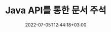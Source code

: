 ---
############################# Static ############################
layout: "product"
date: 2022-07-05T12:44:18+03:00
draft: false

product: "Annotation"
product_tag: "annotation"
platform: "Java"
platform_tag: "java"

############################# Head ############################
head_title: "자바 문서 주석 API | PDF Word Excel PPTX 이미지 보기 및 주석 달기"
head_description: "자바 문서 주석 API. PDF Word DOCX, Excel XLSX, PPTX, EML EMLX, VSS VSD, OTP, CAD 및 이미지 파일 형식 보기, 태그 지정, 주석 달기 및 주석 달기."

############################# Header ############################
title: "Java API를 통한 문서 주석"
description: "외부 소프트웨어를 설치하지 않고도 PDF, HTML, MS Office 및 기타 문서 형식을 보고 주석을 달 수 있는 기능으로 Java 응용 프로그램 구축."
button:
    enable: true
    icon: "fas fa-arrow-down"
    label: "무료 평가판 다운로드"
    link: "https://downloads.groupdocs.com/annotation/java"

############################# SubMenu ############################
submenu:
    enable: true
    
    left:
        img_alt: "GroupDocs.Annotation for Java"
        image: "https://www.groupdocs.cloud/templates/groupdocs/images/product-logos/groupdocs-annotation-java.png"
        product: "GroupDocs.Annotation"
        platform: "Java"

    middle:
        button:
            - link: "#overview"
              text: "개요"

            - link: "#features"
              text: "특징"

            - link: "#support"
              text: "지원하다"

            - link: "https://products.groupdocs.app/annotation"
              text: "라이브 데모"

            - link: "https://purchase.groupdocs.com/pricing/annotation/java"
              text: "가격"

    right:
        link_download: "https://downloads.groupdocs.com/annotation"
        link_learn: "https://docs.groupdocs.com/annotation/java/"
        link_buy: "https://purchase.groupdocs.com"

############################# Overview ############################
overview:
    enable: true
    content: |
      GroupDocs.Annotation Java API는 Android, MacOS, Linux, Windows 등 다양한 플랫폼과 운영 체제에서 문서의 주석 작업을 할 수 있는 제품입니다. GroupDocs.Annotation은 많은 이점을 제공하는 간단한 API가 있는 라이브러리를 제공합니다. 예를 들어 데이터를 기밀로 유지해야 하거나 라이브러리 작업에 필요한 전력량을 선택하거나 주석 작업을 부분적으로 변경할 경우 라이브러리는 매우 유용합니다. 가볍고 유연합니다.

        {{플랫폼}} API용 GroupDocs.Annotation을 사용하면 텍스트, 폴리라인, 영역, 밑줄, 점, 워터마크, 화살표, 타원, 텍스트 대체, 거리, 텍스트 필드, 리소스 수정 등 다양한 유형의 주석으로 작업할 수 있습니다. PDF, HTML, Microsoft Office Word, Excel 스프레드시트, PowerPoint 프레젠테이션, Visio, Outlook 이메일, 이미지, 메타파일, CAD 도면 및 기타 다양한 형식과 같은 가장 널리 사용되는 문서 형식을 지원합니다. API는 문서 페이지의 축소판을 가져오는 기능을 제공하고 PDF 파일에서 주석 가져오기 및 내보내기를 지원합니다.

        라이브러리를 사용하여 [추가하다](/annotation/java/bmp/), [편집하다](/annotation/java/bmp/), [발췌](/annotation /java/bmp/) 및 [삭제](/annotation/java/bmp/) 문서에서 주석, 문서 회전, 축소판 솔루션 변경 및 이것은 전체 목록이 아닙니다. 가능성. 또한 지원되는 모든 문서 형식 내에서 요구 사항에 따라 주석 속성을 사용자 지정할 수 있는 포괄적인 데이터 개체 집합을 제공합니다.

        Java API용 GroupDocs.Annotation 작업은 매우 간단하며 몇 가지 기본 단계로 구성됩니다. 먼저 라이선스를 설정하고 작업할 파일을 선택한 다음 문서 주석으로 어떻게든 조작(삭제/편집/추출/삭제)하고 결과를 저장해야 합니다. 자세한 내용은 제품 [문서](https://docs.groupdocs.com/annotation/java/getting-started/) 또는 [예제](https://github.com/groupdocs-annotation)를 참조하세요. /GroupDocs.Annotation-for-Java)이 설정되었습니다.

        GroupDocs.Annotation은 정기적으로 업데이트되며 고객을 지원합니다. 언제든지 질문을 하거나 아이디어를 보내거나 새로운 것에 대한 요구 사항을 알려주시면 새 버전에서 기꺼이 구현하겠습니다.
    tabs:
      enable: true
      
      ## TAB ONE ##
      tab_one:
        description: |
          다음은 Java용 GroupDocs.Annotation의 개요입니다.
      
        right:
          enable: true
          icon: "fab fa-html5"
          title: "개요"
          content: |
            * 주석 추가
            * 내보내기 주석
            * 주석 가져오기
            * 응답 기반 댓글
            * 주석 호환성
      
      ## TAB TWO ##
      tab_two:
        description: |
          Java용 GroupDocs.Annotation은 Microsoft Office, PDF, 이미지 및 기타 여러 가지를 포함하여 널리 사용되는 모든 [문서 파일 형식](https://docs.groupdocs.com/annotation/java/supported-document-formats/)을 지원합니다.
        left:
          enable: true
          table:
            # table loop
            - title: "Microsoft Office Formats"
              content: |
                * **Word**: [DOC](/annotation/java/doc/), [DOCX](/annotation/java/docx/), [DOCM](/annotation/java/docm/), [DOT](/annotation/java/dot/), [DOTX](/annotation/java/dotx/), [RTF](/annotation/java/rtf/)
                * **Excel**: [XLS](/annotation/java/xls/), [XLSX](/annotation/java/xlsx/), [XLSB](/annotation/java/xlsb/), [XLSM](/annotation/java/xlsm/)
                * **PowerPoint**: [PPT](/annotation/java/ppt/), [PPTX](/annotation/java/pptx/), [PPS](/annotation/java/pps/), [PPSX](/annotation/java/ppsx/), [POTM](/annotation/java/potm/), [POTX](/annotation/java/potx/), [PPSM](/annotation/java/ppsm/), [PPTM](/annotation/java/pptm/), [WMF](/annotation/java/wmf/), [EMF](/annotation/java/emf/)
                * **Outlook**: [EML](/annotation/java/eml/), [EMLX](/annotation/java/emlx/), [MSG](/annotation/java/msg/)
                * **Visio**: [VSS](/annotation/java/vss/), [VST](/annotation/java/vst/), [VSD](/annotation/java/vsd/), [VSDX](/annotation/java/vsdx/), [VSX](/annotation/java/vsx/)

        right:
          enable: true
          table:
            # table loop
            - title: "기타 형식"
              content: |
                * **Portable**: [PDF](/annotation/java/pdf/) (PDF/A-1a, PDF/A-1b, PDF/A-2a)
                * **OpenDocument**: [ODT](/annotation/java/odt/), [ODS](/annotation/java/ods/), [ODP](/annotation/java/odp/)
                * **Images**: [BMP](/annotation/java/bmp/), [JPG](/annotation/java/jpg/), [JPEG](/annotation/java/jpeg/), [TIFF](/annotation/java/tiff/), [TIF](/annotation/java/tif/), [PNG](/annotation/java/png/), [GIF](/annotation/java/gif/), [DCM](/annotation/java/dcm/), [DICOM](/annotation/java/dicom/)
                * **AutoCAD**: [DWG](/annotation/java/dwg/), [DXF](/annotation/java/dxf/), [CAD](/annotation/java/cad/)
                * **Other**: [HTM](/annotation/java/htm/), [HTML](/annotation/java/html/), [CSV](/annotation/java/csv/), [DJVU](/annotation/java/djvu/), [OTP](/annotation/java/otp/), [OTT](/annotation/java/ott/)

      ## TAB THREE ##
      tab_three:
        description: |
          Java용 GroupDocs.Annotation은 다음 운영 체제, 프레임워크 및 패키지 관리자를 지원합니다.
      
        left:
          enable: true
          table:
            - icon: "fab fa-windows"
              title: "운영체제"
              content: |
                * 마이크로소프트 윈도우 데스크탑
                * 마이크로소프트 윈도우 서버
                * 리눅스
                * 맥 OS

            - icon: "fas fa-code"
              title: "지원되는 프레임워크"
              content: |
                * 자바 7(1.7) 이상

        right:
          enable: true
          table:
            enable: true
          table:
            - icon: "fas fa-cogs"
              title: "개발 환경"
              content: |
                * 넷빈
                * IntelliJ 아이디어
                * 이클립스
            - icon: "fas fa-tools"
              title: "빌드 자동화 도구"
              content: |
                * 메이븐

############################# Features ############################
features:
    enable: true
    title: "Java 기능에 대한 GroupDocs.Annotation"

    feature:
      - icon: "fas fa-copy"
        link: "https://docs.groupdocs.com/annotation/java/add-area-annotation/"
        content: "문서에 영역 주석 추가 및 단순 및 중첩 주석 연결"

      - icon: "fas fa-eye"
        link: "https://docs.groupdocs.com/annotation/java/add-arrow-annotation/"
        content: "화살표 주석을 사용하여 특정 콘텐츠 가리킴"

      - icon: "fas fa-bolt"
        link: "https://docs.groupdocs.com/annotation/java/add-watermark-annotation/"
        content: "각진 위치에서 텍스트 워터마크를 PDF, 슬라이드, Excel 워크시트, 이미지 및 다이어그램으로 설정"
      
      - icon: "fas fa-file-powerpoint"
        link: "https://docs.groupdocs.com/annotation/java/add-point-annotation/"
        content: "포인트 주석을 사용하여 문서의 모든 위치에 팝업 주석 추가"

      - icon: "fas fa-code"
        link: "https://docs.groupdocs.com/annotation/java/add-polyline-annotation/"
        content: "폴리라인 주석을 사용하여 라인 세그먼트, 호 세그먼트 또는 둘 다의 시퀀스 연결"

      - icon: "fas fa-cloud"
        link: "https://docs.groupdocs.com/annotation/java/add-ellipse-annotation/"
        content: "PDF, Word 문서, 스프레드시트, 프레젠테이션, 다이어그램 및 이미지에 타원 주석 추가"

      - icon: "fas fa-remove-format"
        link: "https://docs.groupdocs.com/annotation/java/add-watermark-annotation/"
        content: "PDF, PowerPoint, Excel, 이미지 및 다이어그램에 대한 각진 워터마크 추가"

      - icon: "fas fa-comment-slash"
        link: "https://docs.groupdocs.com/annotation/java/extract-annotations-from-document/"
        content: "문서의 이미지 표현에서 텍스트 주석의 좌표 가져오기"

      - icon: "fas fa-location-arrow"
        link: "https://docs.groupdocs.com/annotation/java/add-annotation-to-the-document/"
        content: "문서의 특정 텍스트에 밑줄, 취소선 또는 수정"

      - icon: "fas fa-border-all"
        link: "https://docs.groupdocs.com/annotation/java/add-annotation-to-the-document/"
        content: "문서에 텍스트 스탬프 또는 워터마크 및 텍스트 필드 추가"

      - icon: "fas fa-wrench"
        link: "https://docs.groupdocs.com/annotation/net/advanced-usage/"
        content: "Word 문서 및 PowerPoint 프레젠테이션 간에 주석 가져오기 및 내보내기"

      - icon: "fas fa-columns"
        link: "https://docs.groupdocs.com/annotation/java/add-annotation-to-the-document/"
        content: "텍스트, TextReplacement, 워터마크 및 리소스 수정 주석 유형으로 Excel 스프레드시트에 주석 달기"

      - icon: "fas fa-file-word"
        link: "https://docs.groupdocs.com/annotation/java/add-annotation-to-the-document/"
        content: "PowerPoint 프레젠테이션 및 슬라이드에 폴리라인, 취소선, 밑줄 또는 텍스트 주석 추가"

      - icon: "fas fa-envelope"
        link: "https://docs.groupdocs.com/annotation/java/add-point-annotation/"
        content: "X, Y 좌표를 사용하여 프레젠테이션에서 포인트 주석 표시"

      - icon: "fas fa-print"
        link: "https://docs.groupdocs.com/annotation/java/add-point-annotation/"
        content: "이미지에 취소선, 텍스트, 밑줄 또는 폴리라인 주석 추가"

      - icon: "fas fa-file-archive"
        link: "https://docs.groupdocs.com/annotation/java/get-file-info/"
        content: "VSS 및 VSD와 같은 Visio 다이어그램에 대한 문서 정보 및 이미지 가져오기"

      - icon: "fas fa-file-code"
        link: "https://docs.groupdocs.com/annotation/java/basic-usage/"
        content: "문서 페이지의 축소판 가져오기 및 다중 페이지 TIFF 파일 작업"
      
      - icon: "fas fa-file-excel"
        link: "https://docs.groupdocs.com/annotation/java/get-file-info/"
        content: "단일 함수 호출로 문서의 모든 주석 가져오기"

      - icon: "fas fa-heading"
        link: "https://docs.groupdocs.com/annotation/java/add-link-annotation/"
        content: "PDF, Word 및 PowerPoint 프레젠테이션에 링크 주석 추가"

      - icon: "fas fa-project-diagram"
        link: "https://docs.groupdocs.com/annotation/java/add-point-annotation/"
        content: "PDF, Word, 다이어그램, 슬라이드 및 기타 주요 문서 형식에 대한 SVG 경로 구문 분석 지원"

      - icon: "fas fa-cube"
        link: "https://docs.groupdocs.com/annotation/java/technical-support/"
        content: "Word 문서에 워터마크 주석 추가 및 텍스트 교체를 위한 정리 지원"

      - icon: "fab fa-uncharted"
        link: "https://docs.groupdocs.com/annotation/java/technical-support/"
        content: "텍스트 주석에 대한 다이어그램의 모양 처리 지원"

      - icon: "fab fa-uncharted"
        link: "https://docs.groupdocs.com/annotation/java/advanced-usage/"
        content: "더 빠른 처리를 위해 문서의 페이지 미리보기를 캐싱하여 시간 절약"

      - icon: "fab fa-uncharted"
        link: "https://docs.groupdocs.com/annotation/java/add-annotation-to-the-document/"
        content: "이전 형식에서도 Word, Excel 및 PowerPoint 문서에 쉽게 주석 달기"

      - icon: "fab fa-uncharted"
        link: "https://docs.groupdocs.com/annotation/java/add-distance-annotation/"
        content: "Excel, PowerPoint 및 다이어그램에 대한 거리 주석 캡션 표시"

############################# Support ############################
support:
    enable: true

############################# Solutions ############################
solutions:
    enable: true
    title: "GroupDocs.Annotation은 다른 인기 있는 개발 환경을 위한 문서 보기 API를 제공합니다."

    solution:
        # solution loop
        - img_alt: "GroupDocs.Annotation for .NET"
          image: "https://www.groupdocs.cloud/templates/groupdocs/images/product-logos/groupdocs-annotation-net.png"
          product: "GroupDocs.Annotation"
          platform: ".NET"
          link: "/annotation/net/"

############################# Back to top ###############################
back_to_top:
  enable: true
---
